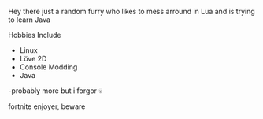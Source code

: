 Hey there just a random furry who likes to mess arround in Lua and is trying to learn Java

Hobbies Include 
- Linux
- Löve 2D 
- Console Modding
- Java

-probably more but i forgor 💀










fortnite enjoyer, beware
